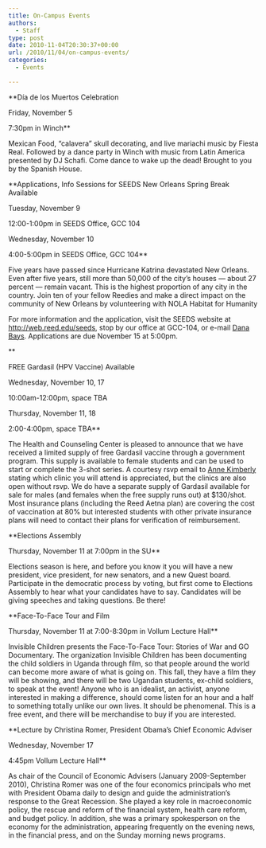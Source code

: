 ```yaml
---
title: On-Campus Events
authors: 
  - Staff
type: post
date: 2010-11-04T20:30:37+00:00
url: /2010/11/04/on-campus-events/
categories:
  - Events

---
```

**Día de los Muertos Celebration
  
Friday, November 5
  
7:30pm in Winch**

Mexican Food, “calavera” skull decorating, and live mariachi music by Fiesta Real. Followed by a dance party in Winch with music from Latin America presented by DJ Schafi. Come dance to wake up the dead! Brought to you by the Spanish House.

**Applications, Info Sessions for SEEDS New Orleans Spring Break Available
  
Tuesday, November 9
  
12:00-1:00pm in SEEDS Office, GCC 104
  
Wednesday, November 10
  
4:00-5:00pm in SEEDS Office, GCC 104**

Five years have passed since Hurricane Katrina devastated New Orleans. Even after five years, still more than 50,000 of the city’s houses — about 27 percent — remain vacant. This is the highest proportion of any city in the country. Join ten of your fellow Reedies and make a direct impact on the community of New Orleans by volunteering with NOLA Habitat for Humanity

For more information and the application, visit the SEEDS website at <http://web.reed.edu/seeds>, stop by our office at GCC-104, or e-mail [Dana Bays][1]. Applications are due November 15 at 5:00pm.
  
**
  
FREE Gardasil (HPV Vaccine) Available
  
Wednesday, November 10, 17
  
10:00am-12:00pm, space TBA
  
Thursday, November 11, 18
  
2:00-4:00pm, space TBA**

The Health and Counseling Center is pleased to announce that we have received a limited supply of free Gardasil vaccine through a government program. This supply is available to female students and can be used to start or complete the 3-shot series. A courtesy rsvp email to [Anne Kimberly][2] stating which clinic you will attend is appreciated, but the clinics are also open without rsvp. We do have a separate supply of Gardasil available for sale for males (and females when the free supply runs out) at $130/shot. Most insurance plans (including the Reed Aetna plan) are covering the cost of vaccination at 80% but interested students with other private insurance plans will need to contact their plans for verification of reimbursement.

**Elections Assembly
  
Thursday, November 11 at 7:00pm in the SU**

Elections season is here, and before you know it you will have a new president, vice president, for new senators, and a new Quest board. Participate in the democratic process by voting, but first come to Elections Assembly to hear what your candidates have to say. Candidates will be giving speeches and taking questions. Be there!

**Face-To-Face Tour and Film
  
Thursday, November 11 at 7:00-8:30pm in Vollum Lecture Hall**

Invisible Children presents the Face-To-Face Tour: Stories of War and GO Documentary. The organization Invisible Children has been documenting the child soldiers in Uganda through film, so that people around the world can become more aware of what is going on. This fall, they have a film they will be showing, and there will be two Ugandan students, ex-child soldiers, to speak at the event! Anyone who is an idealist, an activist, anyone interested in making a difference, should come listen for an hour and a half to something totally unlike our own lives. It should be phenomenal. This is a free event, and there will be merchandise to buy if you are interested.

**Lecture by Christina Romer, President Obama’s Chief Economic Adviser
  
Wednesday, November 17
  
4:45pm Vollum Lecture Hall**

As chair of the Council of Economic Advisers (January 2009-September 2010), Christina Romer was one of the four economics principals who met with President Obama daily to design and guide the administration’s response to the Great Recession. She played a key role in macroeconomic policy, the rescue and reform of the financial system, health care reform, and budget policy. In addition, she was a primary spokesperson on the economy for the administration, appearing frequently on the evening news, in the financial press, and on the Sunday morning news programs.

 [1]: mailto:&#x62;&#x61;&#x79;&#x73;&#x64;&#x40;&#x72;&#x65;&#x65;&#x64;&#x2e;&#x65;&#x64;&#x75;
 [2]: mailto:&#x6b;&#x69;&#x6d;&#x62;&#x65;&#x72;&#x6c;&#x61;&#x40;&#x72;&#x65;&#x65;&#x64;&#x2e;&#x65;&#x64;&#x75;